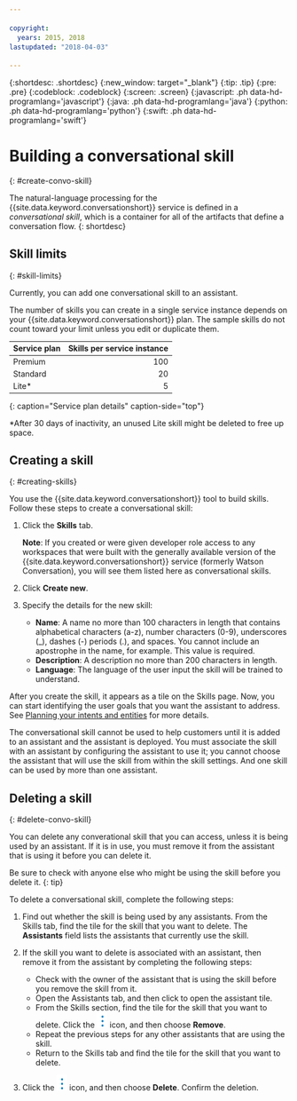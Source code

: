 ```yaml
---

copyright:
  years: 2015, 2018
lastupdated: "2018-04-03"

---
```


{:shortdesc: .shortdesc}
{:new_window: target="_blank"}
{:tip: .tip}
{:pre: .pre}
{:codeblock: .codeblock}
{:screen: .screen}
{:javascript: .ph data-hd-programlang='javascript'}
{:java: .ph data-hd-programlang='java'}
{:python: .ph data-hd-programlang='python'}
{:swift: .ph data-hd-programlang='swift'}

# Building a conversational skill
{: #create-convo-skill}

The natural-language processing for the {{site.data.keyword.conversationshort}} service is defined in a *conversational skill*, which is a container for all of the artifacts that define a conversation flow.
{: shortdesc}

## Skill limits
{: #skill-limits}

Currently, you can add one conversational skill to an assistant.

The number of skills you can create in a single service instance depends on your {{site.data.keyword.conversationshort}} plan. The sample skills do not count toward your limit unless you edit or duplicate them.

| Service plan     | Skills per service instance |
|------------------|----------------------------:|
| Premium          |                         100 |
| Standard         |                          20 |
| Lite*            |                           5 |
{: caption="Service plan details" caption-side="top"}

*After 30 days of inactivity, an unused Lite skill might be deleted to free up space.

## Creating a skill
{: #creating-skills}

You use the {{site.data.keyword.conversationshort}} tool to build skills. Follow these steps to create a conversational skill:

1.  Click the **Skills** tab.

    **Note**: If you created or were given developer role access to any workspaces that were built with the generally available version of the  {{site.data.keyword.conversationshort}} service (formerly Watson Conversation), you will see them listed here as conversational skills.

1.  Click **Create new**.

1.  Specify the details for the new skill:
    - **Name**: A name no more than 100 characters in length that contains alphabetical characters (a-z), number characters (0-9), underscores (_), dashes (-) periods (.), and spaces. You cannot include an apostrophe in the name, for example. This value is required.
    - **Description**: A description no more than 200 characters in length.
    - **Language**: The language of the user input the skill will be trained to understand.

After you create the skill, it appears as a tile on the Skills page. Now, you can start identifying the user goals that you want the assistant to address. See [Planning your intents and entities](intents-entities.html) for more details.

The conversational skill cannot be used to help customers until it is added to an assistant and the assistant is deployed. You must associate the skill with an assistant by configuring the assistant to use it; you cannot choose the assistant that will use the skill from within the skill settings. And one skill can be used by more than one assistant.

## Deleting a skill
{: #delete-convo-skill}

You can delete any converational skill that you can access, unless it is being used by an assistant. If it is in use, you must remove it from the assistant that is using it before you can delete it.

Be sure to check with anyone else who might be using the skill before you delete it.
{: tip}

To delete a conversational skill, complete the following steps:

1.  Find out whether the skill is being used by any assistants. From the Skills tab, find the tile for the skill that you want to delete. The **Assistants** field lists the assistants that currently use the skill.

1.  If the skill you want to delete is associated with an assistant, then remove it from the assistant by completing the following steps:

    - Check with the owner of the assistant that is using the skill before you remove the skill from it.
    - Open the Assistants tab, and then click to open the assistant tile.
    - From the Skills section, find the tile for the skill that you want to delete. Click the ![open and close list of options](images/kabob-beta.png) icon, and then choose **Remove**.
    - Repeat the previous steps for any other assistants that are using the skill.
    - Return to the Skills tab and find the tile for the skill that you want to delete.

1.  Click the ![open and close list of options](images/kabob-beta.png) icon, and then choose **Delete**. Confirm the deletion.